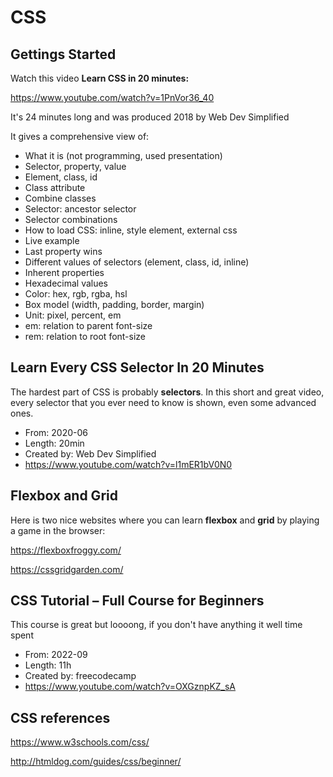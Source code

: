 # CSS

## Gettings Started

Watch this video **Learn CSS in 20 minutes:**

https://www.youtube.com/watch?v=1PnVor36_40

It's 24 minutes long and was produced 2018 by Web Dev Simplified

It gives a comprehensive view of:
- What it is (not programming, used presentation)
- Selector, property, value
- Element, class, id 
- Class attribute
- Combine classes
- Selector: ancestor selector
- Selector combinations
- How to load CSS: inline, style element, external css
- Live example
- Last property wins
- Different values of selectors (element, class, id, inline)
- Inherent properties
- Hexadecimal values
- Color: hex, rgb, rgba, hsl
- Box model (width, padding, border, margin)
- Unit: pixel, percent, em 
- em: relation to parent font-size
- rem: relation to root font-size

## Learn Every CSS Selector In 20 Minutes

The hardest part of CSS is probably **selectors**. In this short and great video, every selector that you ever need to know is shown, even some advanced ones.

- From: 2020-06
- Length: 20min
- Created by: Web Dev Simplified
- https://www.youtube.com/watch?v=l1mER1bV0N0

## Flexbox and Grid

Here is two nice websites where you can learn **flexbox** and **grid** by playing a game in the browser:

https://flexboxfroggy.com/

https://cssgridgarden.com/

## CSS Tutorial – Full Course for Beginners

This course is great but loooong, if you don't have anything it well time spent

- From: 2022-09
- Length: 11h 
- Created by: freecodecamp
- https://www.youtube.com/watch?v=OXGznpKZ_sA


## CSS references

https://www.w3schools.com/css/ 	

http://htmldog.com/guides/css/beginner/

